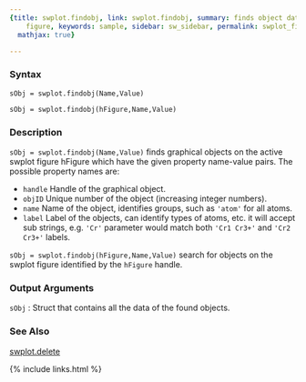 ```yaml
---
{title: swplot.findobj, link: swplot.findobj, summary: finds object data on swplot
    figure, keywords: sample, sidebar: sw_sidebar, permalink: swplot_findobj, folder: swplot,
  mathjax: true}

---
```

  
### Syntax
  
`sObj = swplot.findobj(Name,Value)`
 
`sObj = swplot.findobj(hFigure,Name,Value)`
  
### Description
  
`sObj = swplot.findobj(Name,Value)` finds graphical objects on the active
swplot figure hFigure which have the given property name-value pairs. The
possible property names are:
* `handle`    Handle of the graphical object.
* `objID`     Unique number of the object (increasing integer numbers).
* `name`      Name of the object, identifies groups, such as `'atom'` for
              all atoms.
* `label`     Label of the objects, can identify types of atoms, etc.
              it will accept sub strings, e.g. `'Cr'` parameter would
              match both `'Cr1 Cr3+'` and `'Cr2 Cr3+'` labels.
 
`sObj = swplot.findobj(hFigure,Name,Value)` search for objects on the
swplot figure identified by the `hFigure` handle.
 
### Output Arguments
 
`sObj`
: Struct that contains all the data of the found objects.
   
### See Also
 
[swplot.delete](swplot_delete)
 

{% include links.html %}
